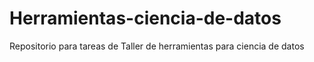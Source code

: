 # Herramientas-ciencia-de-datos

Repositorio para tareas de Taller de herramientas para ciencia de datos
